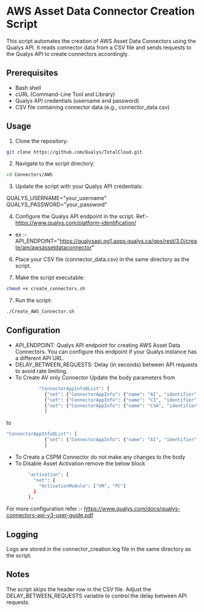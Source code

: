 # AWS Asset Data Connector Creation Script

This script automates the creation of AWS Asset Data Connectors using the Qualys API. It reads connector data from a CSV file and sends requests to the Qualys API to create connectors accordingly.

## Prerequisites

- Bash shell
- cURL (Command-Line Tool and Library)
- Qualys API credentials (username and password)
- CSV file containing connector data (e.g., connector_data.csv)

## Usage
1. Clone the repository:
```bash
git clone https://github.com/Qualys/TotalCloud.git
```

2. Navigate to the script directory:
```bash
cd Connectors/AWS
```

3. Update the script with your Qualys API credentials:

QUALYS_USERNAME="your_username"
QUALYS_PASSWORD="your_password"

4. Configure the Qualys API endpoint in the script. Ref:- https://www.qualys.com/platform-identification/
- ex :- API_ENDPOINT="https://qualysapi.qg1.apps.qualys.ca/qps/rest/3.0/create/am/awsassetdataconnector"

6. Place your CSV file (connector_data.csv) in the same directory as the script.

7. Make the script executable:
```bash
chmod +x create_connectors.sh
```
7. Run the script:
```bash
./Create_AWS_Connector.sh
````

## Configuration
- API_ENDPOINT: Qualys API endpoint for creating AWS Asset Data Connectors. You can configure this endpoint if your Qualys instance has a different API URL.
- DELAY_BETWEEN_REQUESTS: Delay (in seconds) between API requests to avoid rate limiting.
- To Create AV only Connector
Update the body parameters from
```bash
            "ConnectorAppInfoQList": [
              {"set": {"ConnectorAppInfo": {"name": "AI", "identifier": "$arn"}}},
              {"set": {"ConnectorAppInfo": {"name": "CI", "identifier": "$arn"}}},
              {"set": {"ConnectorAppInfo": {"name": "CSA", "identifier": "$arn"}}}
              ]
```
to
```bash
"ConnectorAppInfoQList": [
              {"set": {"ConnectorAppInfo": {"name": "AI", "identifier": "$arn"}}}
              ]
```
- To Create a CSPM Connector do not make any changes to the body
- To Disable Asset Activation remove the below block
```bash
        "activation": {
          "set": {
            "ActivationModule": ["VM", "PC"]
          }
        },
```

For more configuration refer :- https://www.qualys.com/docs/qualys-connectors-api-v3-user-guide.pdf

## Logging
Logs are stored in the connector_creation.log file in the same directory as the script.

## Notes
The script skips the header row in the CSV file.
Adjust the DELAY_BETWEEN_REQUESTS variable to control the delay between API requests.

